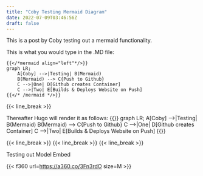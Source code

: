 ```yaml
---
title: "Coby Testing Mermaid Diagram"
date: 2022-07-09T03:46:56Z
draft: false
---
```


This is a post by Coby testing out a mermaid functionality.

This is what you would type in the .MD file:
```
{{</*mermaid align="left"*/>}}
graph LR;
    A[Coby] -->|Testing| B(Mermaid)
    B(Mermaid) --> C{Push to Github}
    C -->|One| D[Github creates Container]
    C -->|Two| E[Builds & Deploys Website on Push]
{{</* /mermaid */>}}
```

{{< line_break >}}

Thereafter Hugo will render it as follows:
{{<mermaid align="left">}}
graph LR;
    A[Coby] -->|Testing| B(Mermaid)
    B(Mermaid) --> C{Push to Github}
    C -->|One| D[Github creates Container]
    C -->|Two| E[Builds & Deploys Website on Push]
{{</mermaid>}}

{{< line_break >}}
{{< line_break >}}
{{< line_break >}}

Testing out Model Embed

{{< f360 url=https://a360.co/3Fn3rdO size=M >}}